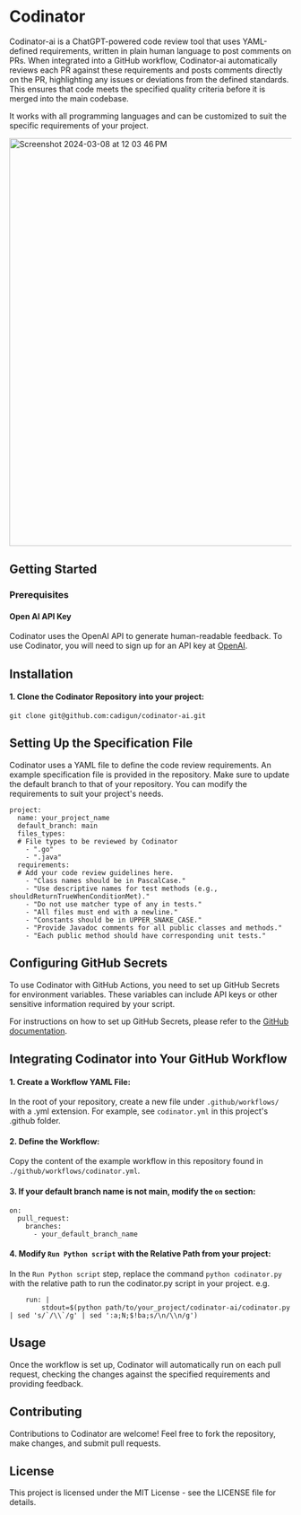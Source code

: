 # Codinator
Codinator-ai is a ChatGPT-powered code review tool that uses YAML-defined requirements, written in plain human language to post comments on PRs.
When integrated into a GitHub workflow, Codinator-ai automatically reviews each PR against these requirements and posts comments directly on the PR, highlighting any issues or deviations from the defined standards. This ensures that code meets the specified quality criteria before it is merged into the main codebase.

It works with all programming languages and can be customized to suit the specific requirements of your project.

<img width="727" alt="Screenshot 2024-03-08 at 12 03 46 PM" src="https://github.com/cadigun/codinator-ai/assets/10423381/d3616572-a45d-4d66-8883-2170a42a0efb">

## Getting Started
### Prerequisites
#### Open AI API Key
Codinator uses the OpenAI API to generate human-readable feedback. To use Codinator, you will need to sign up for an API key at [OpenAI](https://beta.openai.com/signup/).

## Installation
#### 1. Clone the Codinator Repository into your project:
```
git clone git@github.com:cadigun/codinator-ai.git
```

## Setting Up the Specification File
Codinator uses a YAML file to define the code review requirements. An example specification file is provided in the repository. 
Make sure to update the default branch to that of your repository. You can modify the requirements to suit your project's needs.
```angular2html
project:
  name: your_project_name
  default_branch: main
  files_types:
  # File types to be reviewed by Codinator
    - ".go"
    - ".java"
  requirements:
  # Add your code review guidelines here.
    - "Class names should be in PascalCase."
    - "Use descriptive names for test methods (e.g., shouldReturnTrueWhenConditionMet)."
    - "Do not use matcher type of any in tests."
    - "All files must end with a newline."
    - "Constants should be in UPPER_SNAKE_CASE."
    - "Provide Javadoc comments for all public classes and methods."
    - "Each public method should have corresponding unit tests."
```

## Configuring GitHub Secrets
To use Codinator with GitHub Actions, you need to set up GitHub Secrets for environment variables. These variables can include API keys or other sensitive information required by your script.

For instructions on how to set up GitHub Secrets, please refer to the [GitHub documentation](https://docs.github.com/en/actions/security-guides/using-secrets-in-github-actions).

## Integrating Codinator into Your GitHub Workflow
#### 1. Create a Workflow YAML File:
In the root of your repository, create a new file under `.github/workflows/` with a .yml extension. For example, see `codinator.yml` in this project's .github folder.
#### 2. Define the Workflow:
Copy the content of the example workflow in this repository found in `./github/workflows/codinator.yml`.
#### 3. If your default branch name is not main, modify the `on` section:
```angular2html
on:
  pull_request:
    branches:
      - your_default_branch_name
```
#### 4. Modify `Run Python script` with the Relative Path from your project:
In the `Run Python script` step, replace the command `python codinator.py` with the relative path to run the codinator.py script in your project.
e.g.
```angular2html
    run: |
        stdout=$(python path/to/your_project/codinator-ai/codinator.py | sed 's/`/\\`/g' | sed ':a;N;$!ba;s/\n/\\n/g')
```
## Usage
Once the workflow is set up, Codinator will automatically run on each pull request, checking the changes against the specified requirements and providing feedback.

## Contributing
Contributions to Codinator are welcome! Feel free to fork the repository, make changes, and submit pull requests.

## License
This project is licensed under the MIT License - see the LICENSE file for details.

